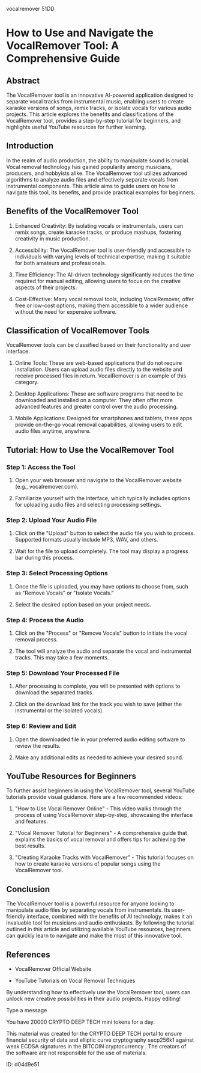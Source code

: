 vocalremover 51DD
# How to Use and Navigate the VocalRemover Tool: A Comprehensive Guide



## Abstract



The VocalRemover tool is an innovative AI-powered application designed to separate vocal tracks from instrumental music, enabling users to create karaoke versions of songs, remix tracks, or isolate vocals for various audio projects. This article explores the benefits and classifications of the VocalRemover tool, provides a step-by-step tutorial for beginners, and highlights useful YouTube resources for further learning.



## Introduction



In the realm of audio production, the ability to manipulate sound is crucial. Vocal removal technology has gained popularity among musicians, producers, and hobbyists alike. The VocalRemover tool utilizes advanced algorithms to analyze audio files and effectively separate vocals from instrumental components. This article aims to guide users on how to navigate this tool, its benefits, and provide practical examples for beginners.



## Benefits of the VocalRemover Tool



1. Enhanced Creativity: By isolating vocals or instrumentals, users can remix songs, create karaoke tracks, or produce mashups, fostering creativity in music production.



2. Accessibility: The VocalRemover tool is user-friendly and accessible to individuals with varying levels of technical expertise, making it suitable for both amateurs and professionals.



3. Time Efficiency: The AI-driven technology significantly reduces the time required for manual editing, allowing users to focus on the creative aspects of their projects.



4. Cost-Effective: Many vocal removal tools, including VocalRemover, offer free or low-cost options, making them accessible to a wider audience without the need for expensive software.



## Classification of VocalRemover Tools



VocalRemover tools can be classified based on their functionality and user interface:



1. Online Tools: These are web-based applications that do not require installation. Users can upload audio files directly to the website and receive processed files in return. VocalRemover is an example of this category.



2. Desktop Applications: These are software programs that need to be downloaded and installed on a computer. They often offer more advanced features and greater control over the audio processing.



3. Mobile Applications: Designed for smartphones and tablets, these apps provide on-the-go vocal removal capabilities, allowing users to edit audio files anytime, anywhere.



## Tutorial: How to Use the VocalRemover Tool



### Step 1: Access the Tool



1. Open your web browser and navigate to the VocalRemover website (e.g., vocalremover.com).

2. Familiarize yourself with the interface, which typically includes options for uploading audio files and selecting processing settings.



### Step 2: Upload Your Audio File



1. Click on the "Upload" button to select the audio file you wish to process. Supported formats usually include MP3, WAV, and others.

2. Wait for the file to upload completely. The tool may display a progress bar during this process.



### Step 3: Select Processing Options



1. Once the file is uploaded, you may have options to choose from, such as "Remove Vocals" or "Isolate Vocals."

2. Select the desired option based on your project needs.



### Step 4: Process the Audio



1. Click on the "Process" or "Remove Vocals" button to initiate the vocal removal process.

2. The tool will analyze the audio and separate the vocal and instrumental tracks. This may take a few moments.



### Step 5: Download Your Processed File



1. After processing is complete, you will be presented with options to download the separated tracks.

2. Click on the download link for the track you wish to save (either the instrumental or the isolated vocals).



### Step 6: Review and Edit



1. Open the downloaded file in your preferred audio editing software to review the results.

2. Make any additional edits as needed to achieve your desired sound.



## YouTube Resources for Beginners



To further assist beginners in using the VocalRemover tool, several YouTube tutorials provide visual guidance. Here are a few recommended videos:



1. "How to Use Vocal Remover Online" - This video walks through the process of using VocalRemover step-by-step, showcasing the interface and features.



2. "Vocal Remover Tutorial for Beginners" - A comprehensive guide that explains the basics of vocal removal and offers tips for achieving the best results.



3. "Creating Karaoke Tracks with VocalRemover" - This tutorial focuses on how to create karaoke versions of popular songs using the VocalRemover tool.



## Conclusion



The VocalRemover tool is a powerful resource for anyone looking to manipulate audio files by separating vocals from instrumentals. Its user-friendly interface, combined with the benefits of AI technology, makes it an invaluable tool for musicians and audio enthusiasts. By following the tutorial outlined in this article and utilizing available YouTube resources, beginners can quickly learn to navigate and make the most of this innovative tool.



## References



- VocalRemover Official Website

- YouTube Tutorials on Vocal Removal Techniques



By understanding how to effectively use the VocalRemover tool, users can unlock new creative possibilities in their audio projects. Happy editing!



Type a message

You have 20000 CRYPTO DEEP TECH mini tokens for a day.


This material was created for the  CRYPTO DEEP TECH portal  to ensure financial security of data and elliptic curve cryptography  secp256k1 against weak ECDSA  signatures   in the  BITCOIN cryptocurrency . The creators of the software are not responsible for the use of materials.

 ID: d04d9e51
